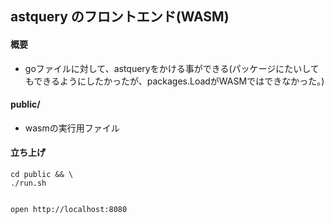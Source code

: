 ## astquery のフロントエンド(WASM)

#### 概要
- goファイルに対して、astqueryをかける事ができる(パッケージにたいしてもできるようにしたかったが、packages.LoadがWASMではできなかった。)

#### public/
- wasmの実行用ファイル

#### 立ち上げ
```
cd public && \
./run.sh


open http://localhost:8080
